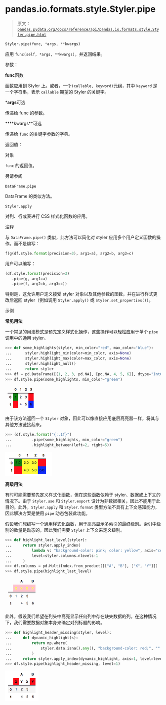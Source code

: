 # pandas.io.formats.style.Styler.pipe

> 原文：[`pandas.pydata.org/docs/reference/api/pandas.io.formats.style.Styler.pipe.html`](https://pandas.pydata.org/docs/reference/api/pandas.io.formats.style.Styler.pipe.html)

```py
Styler.pipe(func, *args, **kwargs)
```

应用 `func(self, *args, **kwargs)`，并返回结果。

参数：

**func**函数

函数应用到 Styler 上。或者，一个`(callable, keyword)`元组，其中 `keyword` 是一个字符串，表示 `callable` 期望的 Styler 的关键字。

***args**可选

传递给 func 的参数。

****kwargs**可选

传递给 `func` 的关键字参数的字典。

返回值：

对象

`func` 的返回值。

另请参阅

`DataFrame.pipe`

DataFrame 的类似方法。

`Styler.apply`

对列、行或表进行 CSS 样式化函数的应用。

注释

与 `DataFrame.pipe()` 类似，此方法可以简化对 styler 应用多个用户定义函数的操作。而不是编写：

```py
f(g(df.style.format(precision=3), arg1=a), arg2=b, arg3=c) 
```

用户可以编写：

```py
(df.style.format(precision=3)
   .pipe(g, arg1=a)
   .pipe(f, arg2=b, arg3=c)) 
```

特别是，这允许用户定义接受 styler 对象以及其他参数的函数，并在进行样式更改后返回 styler（例如调用 `Styler.apply()` 或 `Styler.set_properties()`）。

示例

**常见用法**

一个常见的用法模式是预先定义样式化操作，这些操作可以轻松应用于单个 `pipe` 调用中的通用 styler。

```py
>>> def some_highlights(styler, min_color="red", max_color="blue"):
...      styler.highlight_min(color=min_color, axis=None)
...      styler.highlight_max(color=max_color, axis=None)
...      styler.highlight_null()
...      return styler
>>> df = pd.DataFrame([[1, 2, 3, pd.NA], [pd.NA, 4, 5, 6]], dtype="Int64")
>>> df.style.pipe(some_highlights, min_color="green") 
```

![../../_images/df_pipe_hl.png](img/846404205204d102dad4d7dd2853366a.png)

由于该方法返回一个 `Styler` 对象，因此可以像直接应用底层高亮器一样，将其与其他方法链接起来。

```py
>>> (df.style.format("{:.1f}")
...         .pipe(some_highlights, min_color="green")
...         .highlight_between(left=2, right=5)) 
```

![../../_images/df_pipe_hl2.png](img/e331484ee54ef76809fbe0b864f5dce7.png)

**高级用法**

有时可能需要预先定义样式化函数，但在这些函数依赖于 styler、数据或上下文的情况下。由于 `Styler.use` 和 `Styler.export` 设计为非数据相关，因此不能用于此目的。此外，`Styler.apply` 和 `Styler.format` 类型方法不具有上下文感知能力，因此解决方案是使用 `pipe` 动态包装此功能。

假设我们想编写一个通用样式化函数，用于高亮显示多索引的最终级别。索引中级别的数量是动态的，因此我们需要 `Styler` 上下文来定义级别。

```py
>>> def highlight_last_level(styler):
...     return styler.apply_index(
...         lambda v: "background-color: pink; color: yellow", axis="columns",
...         level=styler.columns.nlevels-1
...     )  
>>> df.columns = pd.MultiIndex.from_product([["A", "B"], ["X", "Y"]])
>>> df.style.pipe(highlight_last_level) 
```

![../../_images/df_pipe_applymap.png](img/374c032aa260a91efec601dd093e3605.png)

此外，假设我们希望在列头中高亮显示任何列中存在缺失数据的列。在这种情况下，我们需要数据对象本身来确定对列标题的影响。

```py
>>> def highlight_header_missing(styler, level):
...     def dynamic_highlight(s):
...         return np.where(
...             styler.data.isna().any(), "background-color: red;", ""
...         )
...     return styler.apply_index(dynamic_highlight, axis=1, level=level)
>>> df.style.pipe(highlight_header_missing, level=1) 
```

![../../_images/df_pipe_applydata.png](img/37700d5ea1a650005b4b87f6ba2aeae8.png)
